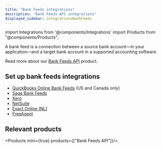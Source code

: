 ```yaml
---
title: "Bank Feeds integrations"
description: "Bank Feeds API integrations"
displayed_sidebar: integrationsBankFeeds
---
```


import Integrations from '@components/Integrations'
import Products from "@components/Products";

A bank feed is a connection between a source bank account—in your application—and a target bank account in a supported accounting software.

Read more about our [Bank Feeds API](/bank-feeds/overview) product.

## Set up bank feeds integrations

- [QuickBooks Online Bank Feeds](/integrations/bank-feeds/qbo-bank-feeds/) (US and Canada only)
- [Sage Bank Feeds](/integrations/bank-feeds/sage-bank-feeds/)
- [Xero](/integrations/bank-feeds/xero-bank-feeds/)
- [NetSuite](/integrations/bank-feeds/netsuite-bank-feeds/netsuite-bank-feeds-setup)
- [Exact Online (NL)](/integrations/accounting/exact-online/accounting-exact-online)
- [FreeAgent](/integrations/accounting/freeagent/accounting-freeagent)

## Relevant products

<Products mini={true} products={["Bank Feeds API"]}/>
